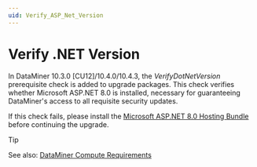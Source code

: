 ```yaml
---
uid: Verify_ASP_Net_Version
---
```


# Verify .NET Version

In DataMiner 10.3.0 [CU12]/10.4.0/10.4.3<!--RN 37969-->, the *VerifyDotNetVersion* prerequisite check is added to upgrade packages. This check verifies whether Microsoft ASP.NET 8.0 is installed, necessary for guaranteeing DataMiner's access to all requisite security updates.

If this check fails, please install the [Microsoft ASP.NET 8.0 Hosting Bundle](https://dotnet.microsoft.com/en-us/download/dotnet/thank-you/runtime-aspnetcore-8.0.6-windows-hosting-bundle-installer) before continuing the upgrade.

> [!TIP]
> See also: [DataMiner Compute Requirements](xref:DataMiner_Compute_Requirements)
